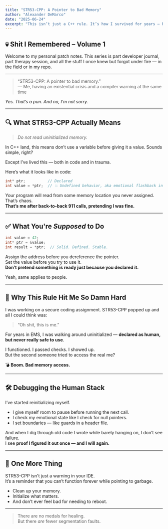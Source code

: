 ```yaml
---
title: "STR53-CPP: A Pointer to Bad Memory"
author: "Alexander DeMarco"
date: "2025-06-24"
excerpt: "This isn’t just a C++ rule. It’s how I survived for years — by pointing to bad memory and pretending it was fine."
---
```


## 💀 Shit I Remembered – Volume 1

Welcome to my personal patch notes. This series is part developer journal, part therapy session, and all the stuff I once knew but forgot under fire — in the field or in my repo.

---

> “STR53-CPP: A pointer to bad memory.”  
> — Me, having an existential crisis and a compiler warning at the same time

*Yes. That’s a pun. And no, I’m not sorry.*

---

## 🔍 What STR53-CPP Actually Means

> *Do not read uninitialized memory.*

In C++ land, this means don’t use a variable before giving it a value. Sounds simple, right?

Except I’ve lived this — both in code and in trauma.

Here’s what it looks like in code:

```cpp
int* ptr;          // Declared
int value = *ptr;  // 💥 Undefined behavior, aka emotional flashback in compiler form
```

Your program will read from some memory location you never assigned. That’s chaos.  
**That’s me after back-to-back 911 calls, pretending I was fine.**

---

## ✅ What You're *Supposed* to Do

```cpp
int value = 42;
int* ptr = &value;
int result = *ptr;  // Solid. Defined. Stable.
```

Assign the address before you dereference the pointer.  
Set the value before you try to use it.  
**Don’t pretend something is ready just because you declared it.**

Yeah, same applies to people.

---

## 🧠 Why This Rule Hit Me So Damn Hard

I was working on a secure coding assignment. STR53-CPP popped up and all I could think was:

> “Oh shit, this is me.”

For years in EMS, I was walking around uninitialized — **declared as human, but never really safe to use**.

I functioned. I passed checks. I showed up.  
But the second someone tried to access the real me?

💣 **Boom. Bad memory access.**

---

## 🛠️ Debugging the Human Stack

I’ve started reinitializing myself.

- I give myself room to pause before running the next call.  
- I check my emotional state like I check for null pointers.  
- I set boundaries — like guards in a header file.

And when I dig through old code I wrote while barely hanging on, I don’t see failure.  
I see **proof I figured it out once — and I will again.**

---

## 🧳 One More Thing

STR53-CPP isn't just a warning in your IDE.  
It’s a reminder that you can’t function forever while pointing to garbage.

- Clean up your memory.  
- Initialize what matters.  
- And don’t ever feel bad for needing to reboot.

---

> There are no medals for healing.  
> But there *are* fewer segmentation faults.
